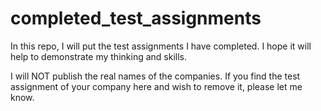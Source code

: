 # completed_test_assignments

In this repo, I will put the test assignments I have completed. I hope it will help to demonstrate my thinking and skills.  

I will NOT publish the real names of the companies. If you find the test assignment of your company here and wish to remove it, please let me know.
